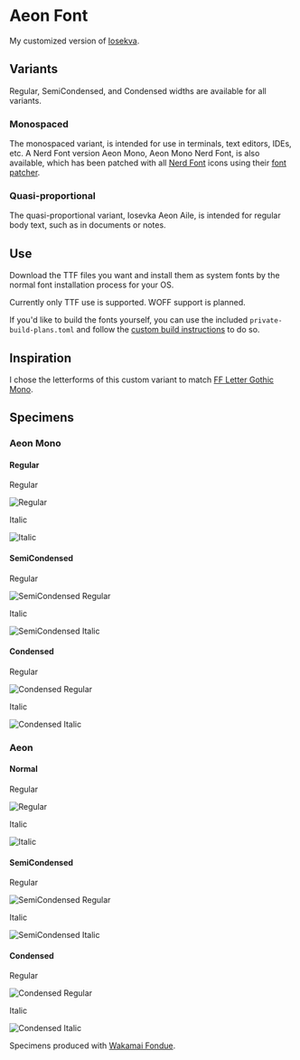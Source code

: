 # Aeon Font

My customized version of [Iosekva](https://github.com/be5invis/Iosevka).

## Variants

Regular, SemiCondensed, and Condensed widths are available for all variants.

### Monospaced

The monospaced variant, is intended for use in terminals, text editors, IDEs, etc. A Nerd Font version Aeon Mono, Aeon Mono Nerd Font, is also available, which has been patched with all [Nerd Font](https://www.nerdfonts.com/) icons using their [font patcher](https://github.com/ryanoasis/nerd-fonts?tab=readme-ov-file#font-patcher).

### Quasi-proportional

The quasi-proportional variant, Iosevka Aeon Aile, is intended for regular body text, such as in documents or notes.

## Use

Download the TTF files you want and install them as system fonts by the normal font installation process for your OS.

Currently only TTF use is supported. WOFF support is planned.

If you'd like to build the fonts yourself, you can use the included `private-build-plans.toml` and follow the [custom build instructions](https://github.com/be5invis/Iosevka/blob/main/doc/custom-build.md) to do so.

## Inspiration

I chose the letterforms of this custom variant to match [FF Letter Gothic Mono](https://www.myfonts.com/collections/letter-gothic-mono-font-fontfont).

## Specimens

### Aeon Mono

#### Regular

Regular

![Regular](https://github.com/user-attachments/assets/dd38bcad-ded1-4cc4-9897-d862bc72adf1)

Italic

![Italic](https://github.com/user-attachments/assets/9fa48dd2-8d0e-442b-8f0d-fadb976727e0)

#### SemiCondensed

Regular

![SemiCondensed Regular](https://github.com/user-attachments/assets/1b778d38-f35f-4e87-a4ba-a799dbec192b)

Italic

![SemiCondensed Italic](https://github.com/user-attachments/assets/3e2582a6-0c55-40e4-981b-ee7d366d7024)

#### Condensed

Regular

![Condensed Regular](https://github.com/user-attachments/assets/9bb0c5cc-25eb-4051-bb44-b7f90dc98767)

Italic

![Condensed Italic](https://github.com/user-attachments/assets/c0a8379c-ca85-48bb-8b65-04298ba9a609)

### Aeon 

#### Normal

Regular

![Regular](https://github.com/user-attachments/assets/5b686649-9d20-4e2a-8926-af6d0f38823b)

Italic

![Italic](https://github.com/user-attachments/assets/26f0fc8d-acff-4f5e-9f31-6d6f88db67a7)

#### SemiCondensed

Regular

![SemiCondensed Regular](https://github.com/user-attachments/assets/362572cd-5a8c-4ab8-a307-38bda734b358)

Italic

![SemiCondensed Italic](https://github.com/user-attachments/assets/515757e1-58df-4886-a60a-7c8a7f52c4bf)

#### Condensed

Regular

![Condensed Regular](https://github.com/user-attachments/assets/a77dc81b-f71b-4424-95a3-c19ecf57decd)

Italic

![Condensed Italic](https://github.com/user-attachments/assets/fa013619-6fcb-4bbc-a06c-083b3e415762)

Specimens produced with [Wakamai Fondue](https://wakamaifondue.com/).
